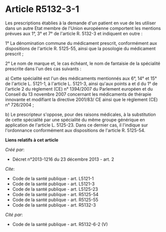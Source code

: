 # Article R5132-3-1

Les prescriptions établies à la demande d'un patient en vue de les utiliser dans un autre Etat membre de l'Union européenne
comportent les mentions prévues aux 1°, 3° et 7° de l'article R. 5132-3 et indiquent en outre : 

1° La dénomination commune du médicament prescrit, conformément aux dispositions de l'article R. 5125-55, ainsi que la
posologie du médicament prescrit ; 

2° Le nom de marque et, le cas échéant, le nom de fantaisie de la spécialité prescrite dans l'un des cas suivants : 

a) Cette spécialité est l'un des médicaments mentionnés aux 6°, 14° et 15° de l'article L. 5121-1, à l'article L. 5121-3,
ainsi qu'aux points a et d du 1° de l'article 2 du règlement (CE) n° 1394/2007 du Parlement européen et du Conseil du 13
novembre 2007 concernant les médicaments de thérapie innovante et modifiant la directive 2001/83/ CE ainsi que le règlement
(CE) n° 726/2004 ; 

b) Le prescripteur s'oppose, pour des raisons médicales, à la substitution de cette spécialité par une spécialité du même
groupe générique en application de l'article L. 5125-23. Dans ce dernier cas, il l'indique sur l'ordonnance conformément aux
dispositions de l'article R. 5125-54.

**Liens relatifs à cet article**

_Créé par_:

  - Décret n°2013-1216 du 23 décembre 2013 - art. 2

_Cite_:

  - Code de la santé publique - art. L5121-1
  - Code de la santé publique - art. L5121-3
  - Code de la santé publique - art. L5125-23
  - Code de la santé publique - art. R5125-54
  - Code de la santé publique - art. R5125-55
  - Code de la santé publique - art. R5132-3

_Cité par_:

  - Code de la santé publique - art. R5132-6-2 (V)
